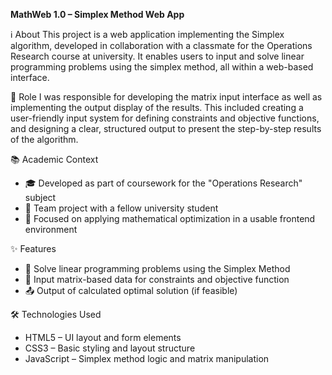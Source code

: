 **MathWeb 1.0 – Simplex Method Web App**

ℹ️ About
This project is a web application implementing the Simplex algorithm, developed in collaboration with a classmate for the Operations Research course at university. It enables users to input and solve linear programming problems using the simplex method, all within a web-based interface.

👤 Role
I was responsible for developing the matrix input interface as well as implementing the output display of the results. This included creating a user-friendly input system for defining constraints and objective functions, and designing a clear, structured output to present the step-by-step results of the algorithm.

📚 Academic Context
- 🎓 Developed as part of coursework for the "Operations Research" subject
- 🤝 Team project with a fellow university student
- 🧮 Focused on applying mathematical optimization in a usable frontend environment

✨ Features
- 🧠 Solve linear programming problems using the Simplex Method
- 🔢 Input matrix-based data for constraints and objective function
- 📤 Output of calculated optimal solution (if feasible)

🛠️ Technologies Used
- HTML5 – UI layout and form elements
- CSS3 – Basic styling and layout structure
- JavaScript – Simplex method logic and matrix manipulation
